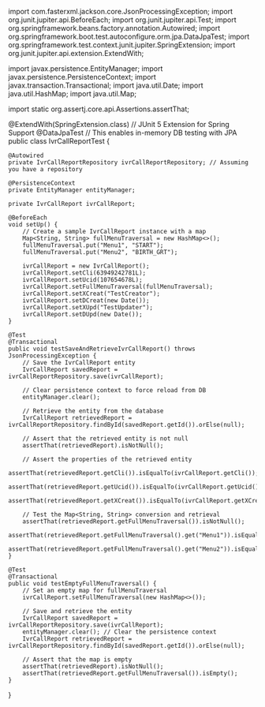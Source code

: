 import com.fasterxml.jackson.core.JsonProcessingException;
import org.junit.jupiter.api.BeforeEach;
import org.junit.jupiter.api.Test;
import org.springframework.beans.factory.annotation.Autowired;
import org.springframework.boot.test.autoconfigure.orm.jpa.DataJpaTest;
import org.springframework.test.context.junit.jupiter.SpringExtension;
import org.junit.jupiter.api.extension.ExtendWith;

import javax.persistence.EntityManager;
import javax.persistence.PersistenceContext;
import javax.transaction.Transactional;
import java.util.Date;
import java.util.HashMap;
import java.util.Map;

import static org.assertj.core.api.Assertions.assertThat;

@ExtendWith(SpringExtension.class) // JUnit 5 Extension for Spring Support
@DataJpaTest // This enables in-memory DB testing with JPA
public class IvrCallReportTest {

    @Autowired
    private IvrCallReportRepository ivrCallReportRepository; // Assuming you have a repository

    @PersistenceContext
    private EntityManager entityManager;

    private IvrCallReport ivrCallReport;

    @BeforeEach
    void setUp() {
        // Create a sample IvrCallReport instance with a map
        Map<String, String> fullMenuTraversal = new HashMap<>();
        fullMenuTraversal.put("Menu1", "START");
        fullMenuTraversal.put("Menu2", "BIRTH_GRT");

        ivrCallReport = new IvrCallReport();
        ivrCallReport.setCli(63949242781L);
        ivrCallReport.setUcid(107654678L);
        ivrCallReport.setFullMenuTraversal(fullMenuTraversal);
        ivrCallReport.setXCreat("TestCreator");
        ivrCallReport.setDCreat(new Date());
        ivrCallReport.setXUpd("TestUpdater");
        ivrCallReport.setDUpd(new Date());
    }

    @Test
    @Transactional
    public void testSaveAndRetrieveIvrCallReport() throws JsonProcessingException {
        // Save the IvrCallReport entity
        IvrCallReport savedReport = ivrCallReportRepository.save(ivrCallReport);

        // Clear persistence context to force reload from DB
        entityManager.clear();

        // Retrieve the entity from the database
        IvrCallReport retrievedReport = ivrCallReportRepository.findById(savedReport.getId()).orElse(null);

        // Assert that the retrieved entity is not null
        assertThat(retrievedReport).isNotNull();

        // Assert the properties of the retrieved entity
        assertThat(retrievedReport.getCli()).isEqualTo(ivrCallReport.getCli());
        assertThat(retrievedReport.getUcid()).isEqualTo(ivrCallReport.getUcid());
        assertThat(retrievedReport.getXCreat()).isEqualTo(ivrCallReport.getXCreat());

        // Test the Map<String, String> conversion and retrieval
        assertThat(retrievedReport.getFullMenuTraversal()).isNotNull();
        assertThat(retrievedReport.getFullMenuTraversal().get("Menu1")).isEqualTo("START");
        assertThat(retrievedReport.getFullMenuTraversal().get("Menu2")).isEqualTo("BIRTH_GRT");
    }

    @Test
    @Transactional
    public void testEmptyFullMenuTraversal() {
        // Set an empty map for fullMenuTraversal
        ivrCallReport.setFullMenuTraversal(new HashMap<>());

        // Save and retrieve the entity
        IvrCallReport savedReport = ivrCallReportRepository.save(ivrCallReport);
        entityManager.clear(); // Clear the persistence context
        IvrCallReport retrievedReport = ivrCallReportRepository.findById(savedReport.getId()).orElse(null);

        // Assert that the map is empty
        assertThat(retrievedReport).isNotNull();
        assertThat(retrievedReport.getFullMenuTraversal()).isEmpty();
    }
}
